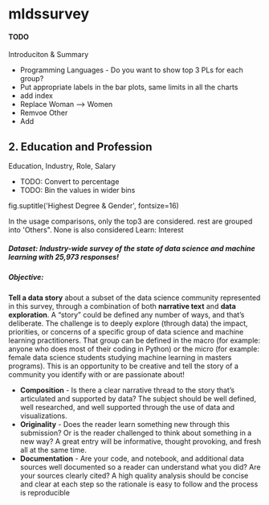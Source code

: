 # mldssurvey
#### TODO 
Introduciton & Summary
- Programming Languages - Do you want to show top 3 PLs for each group? 
- Put appropriate labels in the bar plots, 
same limits in all the charts
- add index
- Replace Woman --> Women 
- Remvoe Other
- Add ``` ```
## 2. Education and Profession
Education, Industry, Role, Salary

- TODO: Convert to percentage
- TODO: Bin the values in wider bins

fig.suptitle('Highest Degree & Gender', fontsize=16)

In the usage comparisons, only the top3 are considered. rest are grouped into 'Others". None is also considered
Learn: Interest

##### Dataset:  Industry-wide survey of the state of data science and machine learning with **25,973** responses!

##### Objective:
**Tell a data story** about a subset of the data science community represented in this survey, through a combination of both **narrative text** and **data exploration**. A “story” could be defined any number of ways, and that’s deliberate. The challenge is to deeply explore (through data) the impact, priorities, or concerns of a specific group of data science and machine learning practitioners. That group can be defined in the macro (for example: anyone who does most of their coding in Python) or the micro (for example: female data science students studying machine learning in masters programs). This is an opportunity to be creative and tell the story of a community you identify with or are passionate about!
- **Composition** - Is there a clear narrative thread to the story that’s articulated and supported by data? The subject should be well defined, well researched, and well supported through the use of data and visualizations.
- **Originality** - Does the reader learn something new through this submission? Or is the reader challenged to think about something in a new way? A great entry will be informative, thought provoking, and fresh all at the same time.
- **Documentation** - Are your code, and notebook, and additional data sources well documented so a reader can understand what you did? Are your sources clearly cited? A high quality analysis should be concise and clear at each step so the rationale is easy to follow and the process is reproducible
